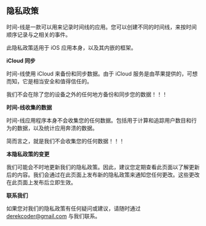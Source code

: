 ## 隐私政策

时间-线是一款可以用来记录时间线的应用。您可以创建不同的时间线，来按时间顺序记录与之相关的事件。

此隐私政策适用于 iOS 应用本身，以及其内嵌的框架。

**iCloud 同步**

时间-线使用 iCloud 来备份和同步数据。由于 iCloud 服务是由苹果提供的，可想而知，它是相当安全和值得信任的。

我们不会在除了您的设备之外的任何地方备份和同步您的数据！！！

**时间-线收集的数据**

时间-线应用程序本身不会收集您的任何数据。包括用于计算和追踪用户数目和行为的数据，以及统计应用奔溃的数据。

简而言之，就是我们不会收集您的任何数据！！！

**本隐私政策的变更**

我们可能会不时地更新我们的隐私政策。因此，建议您定期查看此页面以了解更新后的内容。我们会通过在此页面上发布新的隐私政策来通知您任何更改。这些更改在此页面上发布后立即生效。

**联系我们**

如果您对我们的隐私政策有任何疑问或建议，请随时通过 derekcoder@gmail.com 与我们联系。